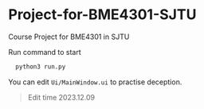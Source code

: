 
# Project-for-BME4301-SJTU

Course Project for BME4301 in SJTU

Run command to start

```bash
  python3 run.py
```

You can edit `Ui/MainWindow.ui` to practise deception.

> Edit time 2023.12.09
